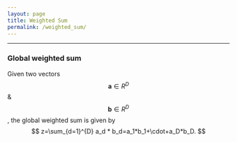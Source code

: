 ```yaml
---
layout: page
title: Weighted Sum
permalink: /weighted_sum/
---
```


------

### Global weighted sum

Given two vectors $$\mathbf{a} \in R^D$$ & $$\mathbf{b} \in R^D$$, the global weighted sum is given by  
$$
z=\sum_{d=1}^{D} a_d * b_d=a_1*b_1+\cdot+a_D*b_D.
$$